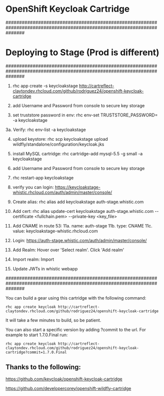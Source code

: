 # OpenShift Keycloak Cartridge

#######################################################################################################################
# Deploying to Stage (Prod is different)
#######################################################################################################################

1. rhc app create -s keycloakstage http://cartreflect-claytondev.rhcloud.com/github/rodriguez24/openshift-keycloak-cartridge

2. add Username and Password from console to secure key storage

3. set truststore password in env: rhc env-set TRUSTSTORE_PASSWORD=<password> -a keycloakstage

3a. Verify: rhc env-list -a keycloakstage

4. upload keystore: rhc scp keycloakstage upload <keystore> wildfly/standalone/configuration/keycloak.jks

5. install MySQL cartridge: rhc cartridge-add mysql-5.5 -g small -a keycloakstage

6. add Username and Password from console to secure key storage

7. rhc restart-app keycloakstage

8. verify you can login: https://keycloakstage-whistic.rhcloud.com/auth/admin/master/console/

9. Create alias: rhc alias add keycloakstage auth-stage.whistic.com

10. Add cert: rhc alias update-cert keycloakstage auth-stage.whistic.com --certificate <fullchain.pem> --private-key <key_file>

11. Add CNAME in route 53:
11a. name: auth-stage
11b. type: CNAME
11c. value: keycloakstage-whistic.rhcloud.com

12. Login: https://auth-stage.whistic.com/auth/admin/master/console/

13. Add Realm: Hover over 'Select realm'. Click 'Add realm'

14. Import realm: Import <whistic stage realm json>

15. Update JWTs in whistic webapp


#######################################################################################################################

You can build a gear using this cartridge with the following command:

	rhc app create keycloak http://cartreflect-claytondev.rhcloud.com/github/rodriguez24/openshift-keycloak-cartridge
	
It will take a few minutes to build, so be patient.

You can also start a specific version by adding ?commit<VERSION> to the url. For example to start 1.7.0.Final run:

	rhc app create keycloak http://cartreflect-claytondev.rhcloud.com/github/rodriguez24/openshift-keycloak-cartridge?commit=1.7.0.Final

## Thanks to the following:

https://github.com/keycloak/openshift-keycloak-cartridge

https://github.com/developercorey/openshift-wildfly-cartridge
